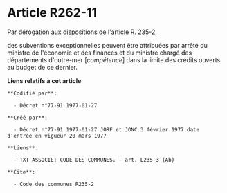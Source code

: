 # Article R262-11

Par dérogation aux dispositions de l'article R. 235-2,

des subventions exceptionnelles peuvent être attribuées par arrêté du ministre de l'économie et des finances et du ministre
chargé des départements d'outre-mer [*compétence*] dans la limite des crédits ouverts au budget de ce dernier.

**Liens relatifs à cet article**

	**Codifié par**:

	  - Décret n°77-91 1977-01-27

	**Créé par**:

	  - Décret n°77-91 1977-01-27 JORF et JONC 3 février 1977 date d'entrée en vigueur 20 mars 1977

	**Liens**:

	  - TXT_ASSOCIE: CODE DES COMMUNES. - art. L235-3 (Ab)

	**Cite**:

	  - Code des communes R235-2
